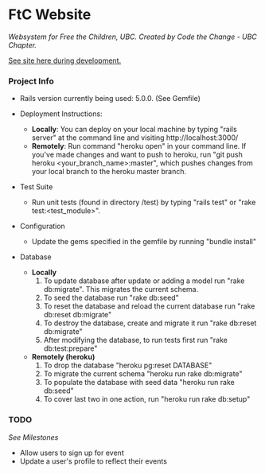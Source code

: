 # FtC Website
*Websystem for Free the Children, UBC. Created by Code the Change - UBC Chapter.*

[See site here during development.](nameless-river-95813.herokuapp.com)


### Project Info

- Rails version currently being used: 5.0.0. (See Gemfile)

- Deployment Instructions: 
  * **Locally**: 
	You can deploy on your local machine by typing "rails server" at the command line and visiting
	http://localhost:3000/
  * **Remotely**: 
	Run command "heroku open" in your command line. 
	If you've made changes and want to push to heroku, run "git push heroku <your_branch_name>:master", 
	which pushes changes from your local branch to the heroku master branch. 


- Test Suite
  * Run unit tests (found in directory /test) by typing "rails test" or "rake test:\<test_module>".   


- Configuration
  * Update the gems specified in the gemfile by running "bundle install"


 - Database
   * **Locally**
     1. To update database after update or adding a model run "rake db:migrate". This migrates the current schema. 
     2. To seed the database run "rake db:seed"
     3. To reset the database and reload the current database run "rake db:reset db:migrate"
     4. To destroy the database, create and migrate it run "rake db:reset db:migrate"
     5. After modifying the database, to run tests first run "rake db:test:prepare"
   * **Remotely (heroku)**
     1. To drop the database "heroku pg:reset DATABASE"
     2. To migrate the current schema "heroku run rake db:migrate"
     3. To populate the database with seed data "heroku run rake db:seed"
     4. To cover last two in one action, run "heroku run rake db:setup"


### TODO 
*See Milestones* 

- Allow users to sign up for event
- Update a user's profile to reflect their events


